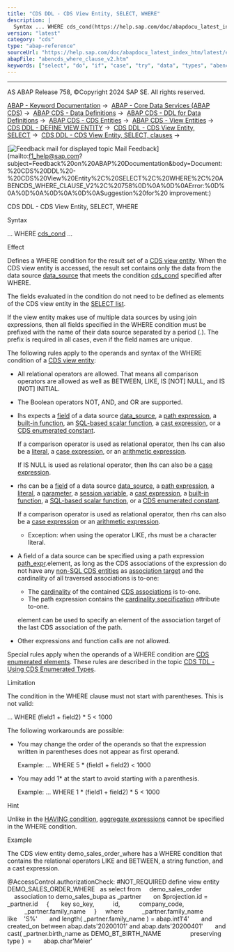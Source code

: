 ```yaml
---
title: "CDS DDL - CDS View Entity, SELECT, WHERE"
description: |
  Syntax ... WHERE cds_cond(https://help.sap.com/doc/abapdocu_latest_index_htm/latest/en-US/abencds_conditional_expression_v2.htm) ... Effect Defines a WHERE condition for the result set of a CDS view entity(https://help.sap.com/doc/abapdocu_latest_index_htm/latest/en-US/abencds_v2_view_glosry.ht
version: "latest"
category: "cds"
type: "abap-reference"
sourceUrl: "https://help.sap.com/doc/abapdocu_latest_index_htm/latest/en-US/abencds_where_clause_v2.htm"
abapFile: "abencds_where_clause_v2.htm"
keywords: ["select", "do", "if", "case", "try", "data", "types", "abencds", "where", "clause"]
---
```


* * *

AS ABAP Release 758, ©Copyright 2024 SAP SE. All rights reserved.

[ABAP - Keyword Documentation](https://help.sap.com/doc/abapdocu_latest_index_htm/latest/en-US/abenabap.htm) →  [ABAP - Core Data Services (ABAP CDS)](https://help.sap.com/doc/abapdocu_latest_index_htm/latest/en-US/abencds.htm) →  [ABAP CDS - Data Definitions](https://help.sap.com/doc/abapdocu_latest_index_htm/latest/en-US/abencds_entities.htm) →  [ABAP CDS - DDL for Data Definitions](https://help.sap.com/doc/abapdocu_latest_index_htm/latest/en-US/abencds_f1_ddl_syntax.htm) →  [ABAP CDS - CDS Entities](https://help.sap.com/doc/abapdocu_latest_index_htm/latest/en-US/abencds_view_entity.htm) →  [ABAP CDS - View Entities](https://help.sap.com/doc/abapdocu_latest_index_htm/latest/en-US/abencds_v2_views.htm) →  [CDS DDL - DEFINE VIEW ENTITY](https://help.sap.com/doc/abapdocu_latest_index_htm/latest/en-US/abencds_define_view_entity.htm) →  [CDS DDL - CDS View Entity, SELECT](https://help.sap.com/doc/abapdocu_latest_index_htm/latest/en-US/abencds_select_statement_v2.htm) →  [CDS DDL - CDS View Entity, SELECT, clauses](https://help.sap.com/doc/abapdocu_latest_index_htm/latest/en-US/abencds_select_clauses_v2.htm) → 

 [![](Mail.gif?object=Mail.gif "Feedback mail for displayed topic") Mail Feedback](mailto:f1_help@sap.com?subject=Feedback%20on%20ABAP%20Documentation&body=Document:%20CDS%20DDL%20-%20CDS%20View%20Entity%2C%20SELECT%2C%20WHERE%2C%20ABENCDS_WHERE_CLAUSE_V2%2C%20758%0D%0A%0D%0AError:%0D%0A%0D%0A%0D%0A%0D%0ASuggestion%20for%20
improvement:)

CDS DDL - CDS View Entity, SELECT, WHERE

Syntax

... WHERE [cds\_cond](https://help.sap.com/doc/abapdocu_latest_index_htm/latest/en-US/abencds_conditional_expression_v2.htm) ...

Effect

Defines a WHERE condition for the result set of a [CDS view entity](https://help.sap.com/doc/abapdocu_latest_index_htm/latest/en-US/abencds_v2_view_glosry.htm "Glossary Entry"). When the CDS view entity is accessed, the result set contains only the data from the data source [data\_source](https://help.sap.com/doc/abapdocu_latest_index_htm/latest/en-US/abencds_data_source_v2.htm) that meets the condition [cds\_cond](https://help.sap.com/doc/abapdocu_latest_index_htm/latest/en-US/abencds_conditional_expression_v2.htm) specified after WHERE.

The fields evaluated in the condition do not need to be defined as elements of the CDS view entity in the [SELECT list](https://help.sap.com/doc/abapdocu_latest_index_htm/latest/en-US/abencds_select_list_v2.htm).

If the view entity makes use of multiple data sources by using join expressions, then all fields specified in the WHERE condition must be prefixed with the name of their data source separated by a period (.). The prefix is required in all cases, even if the field names are unique.

The following rules apply to the operands and syntax of the WHERE condition of a [CDS view entity](https://help.sap.com/doc/abapdocu_latest_index_htm/latest/en-US/abencds_v2_view_glosry.htm "Glossary Entry"):

-   All relational operators are allowed. That means all comparison operators are allowed as well as BETWEEN, LIKE, IS \[NOT\] NULL, and IS \[NOT\] INITIAL.
-   The Boolean operators NOT, AND, and OR are supported.
-   lhs expects a [field](https://help.sap.com/doc/abapdocu_latest_index_htm/latest/en-US/abencds_field_v2.htm) of a data source [data\_source](https://help.sap.com/doc/abapdocu_latest_index_htm/latest/en-US/abencds_data_source_v2.htm), a [path expression](https://help.sap.com/doc/abapdocu_latest_index_htm/latest/en-US/abencds_path_expression_v2.htm), a [built-in function](https://help.sap.com/doc/abapdocu_latest_index_htm/latest/en-US/abencds_builtin_functions_v2.htm), an [SQL-based scalar function](https://help.sap.com/doc/abapdocu_latest_index_htm/latest/en-US/abencds_sql_scalar_function.htm), a [cast expression](https://help.sap.com/doc/abapdocu_latest_index_htm/latest/en-US/abencds_cast_expression_v2.htm), or a [CDS enumerated constant](https://help.sap.com/doc/abapdocu_latest_index_htm/latest/en-US/abencds_enum_field_v2.htm).
    
    If a comparison operator is used as relational operator, then lhs can also be a [literal](https://help.sap.com/doc/abapdocu_latest_index_htm/latest/en-US/abencds_literal_v2.htm), a [case expression](https://help.sap.com/doc/abapdocu_latest_index_htm/latest/en-US/abencds_case_expression_v2.htm), or an [arithmetic expression](https://help.sap.com/doc/abapdocu_latest_index_htm/latest/en-US/abencds_arithmetic_expression_v2.htm).
    
    If IS NULL is used as relational operator, then lhs can also be a [case expression](https://help.sap.com/doc/abapdocu_latest_index_htm/latest/en-US/abencds_case_expression_v2.htm).
    
-   rhs can be a [field](https://help.sap.com/doc/abapdocu_latest_index_htm/latest/en-US/abencds_field_v2.htm) of a data source [data\_source](https://help.sap.com/doc/abapdocu_latest_index_htm/latest/en-US/abencds_data_source_v2.htm), a [path expression](https://help.sap.com/doc/abapdocu_latest_index_htm/latest/en-US/abencds_path_expression_v2.htm), a [literal](https://help.sap.com/doc/abapdocu_latest_index_htm/latest/en-US/abencds_literal_v2.htm), a [parameter](https://help.sap.com/doc/abapdocu_latest_index_htm/latest/en-US/abencds_parameter_v2.htm), a [session variable](https://help.sap.com/doc/abapdocu_latest_index_htm/latest/en-US/abencds_session_variable_v2.htm), a [cast expression](https://help.sap.com/doc/abapdocu_latest_index_htm/latest/en-US/abencds_cast_expression_v2.htm), a [built-in function](https://help.sap.com/doc/abapdocu_latest_index_htm/latest/en-US/abencds_builtin_functions_v2.htm), a [SQL-based scalar function](https://help.sap.com/doc/abapdocu_latest_index_htm/latest/en-US/abencds_sql_scalar_function.htm), or a [CDS enumerated constant](https://help.sap.com/doc/abapdocu_latest_index_htm/latest/en-US/abencds_enum_field_v2.htm).
    
    If a comparison operator is used as relational operator, then rhs can also be a [case expression](https://help.sap.com/doc/abapdocu_latest_index_htm/latest/en-US/abencds_case_expression_v2.htm) or an [arithmetic expression](https://help.sap.com/doc/abapdocu_latest_index_htm/latest/en-US/abencds_arithmetic_expression_v2.htm).
    
    -   Exception: when using the operator LIKE, rhs must be a character literal.
-   A field of a data source can be specified using a path expression [path\_expr](https://help.sap.com/doc/abapdocu_latest_index_htm/latest/en-US/abencds_path_expression_v2.htm).element, as long as the CDS associations of the expression do not have any [non-SQL CDS entities](https://help.sap.com/doc/abapdocu_latest_index_htm/latest/en-US/abencds_non_sql_entity_glosry.htm "Glossary Entry") as [association target](https://help.sap.com/doc/abapdocu_latest_index_htm/latest/en-US/abenassociation_target_glosry.htm "Glossary Entry") and the cardinality of all traversed associations is to-one:
    
    -   The [cardinality](https://help.sap.com/doc/abapdocu_latest_index_htm/latest/en-US/abencardinality_glosry.htm "Glossary Entry") of the contained [CDS associations](https://help.sap.com/doc/abapdocu_latest_index_htm/latest/en-US/abencds_association_glosry.htm "Glossary Entry") is to-one.
    -   The path expression contains the [cardinality specification](https://help.sap.com/doc/abapdocu_latest_index_htm/latest/en-US/abencds_path_expr_card_v2.htm) attribute to-one.
    
    element can be used to specify an element of the association target of the last CDS association of the path.
    
-   Other expressions and function calls are not allowed.

Special rules apply when the operands of a WHERE condition are [CDS enumerated elements](https://help.sap.com/doc/abapdocu_latest_index_htm/latest/en-US/abencds_enum_element_glosry.htm "Glossary Entry"). These rules are described in the topic [CDS TDL - Using CDS Enumerated Types](https://help.sap.com/doc/abapdocu_latest_index_htm/latest/en-US/abencds_use_enum_type.htm).

Limitation

The condition in the WHERE clause must not start with parentheses. This is not valid:

... WHERE (field1 + field2) \* 5 < 1000

The following workarounds are possible:

-   You may change the order of the operands so that the expression written in parentheses does not appear as first operand.
    
    Example: ... WHERE 5 \* (field1 + field2) < 1000
    
-   You may add 1\* at the start to avoid starting with a parenthesis.
    
    Example: ... WHERE 1 \* (field1 + field2) \* 5 < 1000
    

Hint

Unlike in the [HAVING condition](https://help.sap.com/doc/abapdocu_latest_index_htm/latest/en-US/abencds_having_clause_v2.htm), [aggregate expressions](https://help.sap.com/doc/abapdocu_latest_index_htm/latest/en-US/abencds_aggregate_functions_v2.htm) cannot be specified in the WHERE condition.

Example

The CDS view entity demo\_sales\_order\_where has a WHERE condition that contains the relational operators LIKE and BETWEEN, a string function, and a cast expression.

@AccessControl.authorizationCheck: #NOT\_REQUIRED
define view entity DEMO\_SALES\_ORDER\_WHERE
  as select from
    demo\_sales\_order
    association to demo\_sales\_bupa as \_partner
      on $projection.id = \_partner.id
    {
      key so\_key,
          id,
          company\_code,
          \_partner.family\_name
    }
    where
          \_partner.family\_name like    'S%'
      and length( \_partner.family\_name ) = abap.int1'4'
      and created\_on between abap.dats'20200101' and abap.dats'20200401'
      and cast( \_partner.birth\_name as DEMO\_BT\_BIRTH\_NAME
                preserving type )  =       abap.char'Meier'